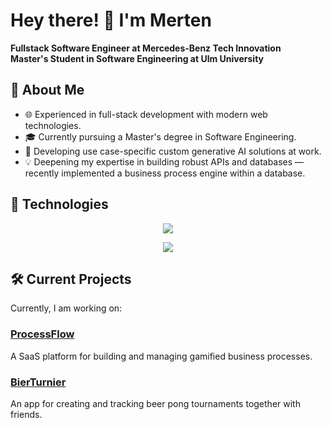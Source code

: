 # Hey there! 👋 I'm Merten

**Fullstack Software Engineer at Mercedes-Benz Tech Innovation**  
**Master's Student in Software Engineering at Ulm University**

## 🚀 About Me

- 🌐 Experienced in full-stack development with modern web technologies.
- 🎓 Currently pursuing a Master's degree in Software Engineering.
- 🤖 Developing use case-specific custom generative AI solutions at work.
- 💡 Deepening my expertise in building robust APIs and databases — recently implemented a business process engine within a database.

## 🔧 Technologies

<p align="center">
  <img src="https://skillicons.dev/icons?i=ts,react,next,supabase,postgres,tailwind,docker" />
</p>

<p align="center">
  <img src="https://skillicons.dev/icons?i=kotlin,java,express,py" />
</p>

## 🛠 Current Projects

Currently, I am working on:

### [ProcessFlow](https://processflow.mertendieckmann.de)

A SaaS platform for building and managing gamified business processes.

### [BierTurnier](https://BierTurnier.de)

An app for creating and tracking beer pong tournaments together with friends.
